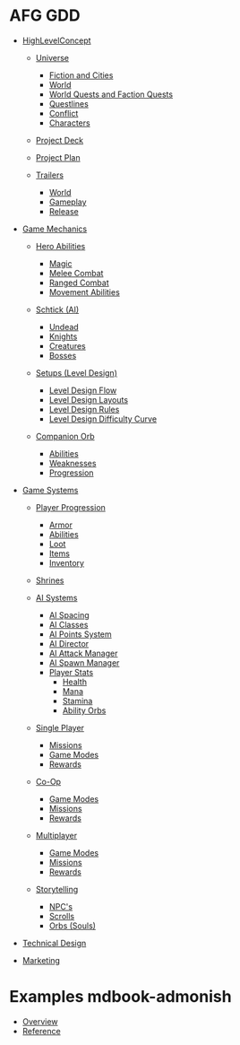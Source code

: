 # AFG GDD

- [HighLevelConcept](HighLevelConcept/HighLevelConcept.md)

  - [Universe](HighLevelConcept/Universe/Universe.md)
    - [Fiction and Cities](HighLevelConcept/Universe/FictionandCities/FictionandCities.md)
    - [World](HighLevelConcept/Universe/World/World.md)
    - [World Quests and Faction Quests](HighLevelConcept/Universe/WorldQuestsandFactionQuests/WorldQuestsandFactionQuests.md)
    - [Questlines](HighLevelConcept/Universe/Questlines/Questlines.md)
    - [Conflict](HighLevelConcept/Universe/Conflict/Conflict.md)
    - [Characters](HighLevelConcept/Universe/Characters/Characters.md)

  - [Project Deck](HighLevelConcept/ProjectDeck/ProjectDeck.md)

  - [Project Plan](HighLevelConcept/ProjectPlan/ProjectPlan.md)

  - [Trailers](HighLevelConcept/Trailers/Trailers.md)
    - [World](HighLevelConcept/Trailers/World/World.md)
    - [Gameplay](HighLevelConcept/Trailers/Gameplay/Gameplay.md)
    - [Release](HighLevelConcept/Trailers/Release/Release.md)


- [Game Mechanics](GameMechanics/GameMechanics.md)

  - [Hero Abilities](GameMechanics/HeroAbilities/HeroAbilities.md)
    - [Magic](GameMechanics/HeroAbilities/Magic/Magic.md)
    - [Melee Combat](GameMechanics/HeroAbilities/MeleeCombat/MeleeCombat.md)
    - [Ranged Combat](GameMechanics/HeroAbilities/RangedCombat/RangedCombat.md)
    - [Movement Abilities](GameMechanics/HeroAbilities/MovementAbilities/MovementAbilities.md)

  - [Schtick (AI)](GameMechanics/Schtick(AI)/Schtick(AI).md)
    - [Undead](GameMechanics/Schtick(AI)/Undead/Undead.md)
    - [Knights](GameMechanics/Schtick(AI)/Knights/Knights.md)
    - [Creatures](GameMechanics/Schtick(AI)/Creatures/Creatures.md)
    - [Bosses](GameMechanics/Schtick(AI)/Bosses/Bosses.md)

  - [Setups (Level Design)](GameMechanics/Setups(LevelDesign)/Setups(LevelDesign).md)
    - [Level Design Flow](GameMechanics/Setups(LevelDesign)/LevelDesignFlow/LevelDesignFlow.md)
    - [Level Design Layouts](GameMechanics/Setups(LevelDesign)/LevelDesignLayouts/LevelDesignLayouts.md)
    - [Level Design Rules](GameMechanics/Setups(LevelDesign)/LevelDesignRules/LevelDesignRules.md)
    - [Level Design Difficulty Curve](GameMechanics/Setups(LevelDesign)/LevelDesignDifficultyCurve/LevelDesignDifficultyCurve.md)

  - [Companion Orb](GameMechanics/CompanionOrb/CompanionOrb.md)
    - [Abilities](GameMechanics/CompanionOrb/Abilities/Abilities.md)
    - [Weaknesses](GameMechanics/CompanionOrb/Weaknesses/Weaknesses.md)
    - [Progression](GameMechanics/CompanionOrb/Progression/Progression.md)


- [Game Systems](GameSystems/GameSystems.md)

  - [Player Progression](GameSystems/PlayerProgression/PlayerProgression.md)
     - [Armor](GameSystems/PlayerProgression/Armor/Armor.md)
     - [Abilities](GameSystems/PlayerProgression/Abilities/Abilities.md)
     - [Loot](GameSystems/PlayerProgression/Loot/Loot.md)
     - [Items](GameSystems/PlayerProgression/Items/Items.md)
     - [Inventory](GameSystems/PlayerProgression/Inventory/Inventory.md)
    
  - [Shrines](GameSystems/Shrines/Shrines.md)

  - [AI Systems](GameSystems/AISystems/AISystems.md)
    - [AI Spacing](GameSystems/AISystems/AISpacing/AISpacing.md)
    - [AI Classes](GameSystems/AISystems/AIClasses/AIClasses.md)
    - [AI Points System](GameSystems/AISystems/AIPointsSystem/AIPointsSystem.md)
    - [AI Director](GameSystems/AISystems/AIDirector/AIDirector.md) 
    - [AI Attack Manager](GameSystems/AISystems/AIAttackManager/AIAttackManager.md)
    - [AI Spawn Manager](GameSystems/AISystems/AISpawnManager/AISpawnManager.md)
    - [Player Stats](GameSystems/AISystems/PlayerStats/PlayerStats.md)
      - [Health](GameSystems/AISystems/PlayerStats/Health/Health.md)
      - [Mana](GameSystems/AISystems/PlayerStats/Mana/Mana.md)
      - [Stamina](GameSystems/AISystems/PlayerStats/Stamina/Stamina.md)
      - [Ability Orbs](GameSystems/AISystems/PlayerStats/AbilityOrbs/AbilityOrbs.md)
    

  - [Single Player](GameSystems/SinglePlayer/SinglePlayer.md)
    - [Missions](GameSystems/SinglePlayer/Missions/Missions.md)
    - [Game Modes](GameSystems/SinglePlayer/GameModes/GameModes.md)
    - [Rewards](GameSystems/SinglePlayer/Rewards/Rewards.md)

  - [Co-Op](GameSystems/Co-Op/Co-Op.md)
    - [Game Modes](GameSystems/Co-Op/GameModes/GameModes.md)
    - [Missions](GameSystems/Co-Op/Missions/Missions.md)
    - [Rewards](GameSystems/Co-Op/Rewards/Rewards.md)

  - [Multiplayer](GameSystems/Multiplayer/Multiplayer.md)
    - [Game Modes](GameSystems/Multiplayer/GameModes/GameModes.md)
    - [Missions](GameSystems/Multiplayer/Missions/Missions.md)
    - [Rewards](GameSystems/Multiplayer/Rewards/Rewards.md)

  - [Storytelling](GameSystems/Storytelling/Storytelling.md)
    - [NPC's](GameSystems/Storytelling/NPC's/NPC's.md)
    - [Scrolls](GameSystems/Storytelling/Scrolls/Scrolls.md)
    - [Orbs (Souls)](GameSystems/Storytelling/Orbs(Souls)/Orbs(Souls).md)
  

- [Technical Design](TechnicalDesign/TechnicalDesign.md)

- [Marketing](Marketing/Marketing.md)

# Examples mdbook-admonish
- [Overview](./overview.md)
- [Reference](./reference.md)
